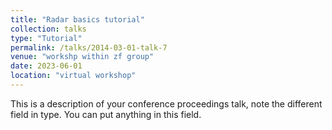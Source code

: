 ```yaml
---
title: "Radar basics tutorial"
collection: talks
type: "Tutorial"
permalink: /talks/2014-03-01-talk-7
venue: "workshp within zf group"
date: 2023-06-01
location: "virtual workshop"
---
```


This is a description of your conference proceedings talk, note the different field in type. You can put anything in this field.
